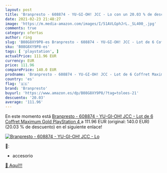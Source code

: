 ```yaml
---
layout: post
title: 'Branpresto - 608874 - YU-GI-OH! JCC - Lo con un 20.03 % de descuento'
date: 2021-02-23 21:48:27
image: 'https://m.media-amazon.com/images/I/51AVLGphJrL._SL400_.jpg'
comments: true
category: ofertas
author: ring
slug: 'B08G8XY9P8-es Branpresto - 608874 - YU-GI-OH! JCC - Lot de 6 Coffret...'
sku: 'B08G8XY9P8-es'
tags: [ 'playstation', ]
actualPrice: 111.96 EUR
currency: EUR
price: 111.96
comparePrice: 140.0 EUR
prodname: 'Branpresto - 608874 - YU-GI-OH! JCC - Lot de 6 Coffret Maximum Gold  PlayStation 4 '
country: 'es'
flag: '🇪🇸'
brand: 'Branpresto'
buyurl: 'https://www.amazon.es/dp/B08G8XY9P8/?tag=tolees-21'
descuento: '20.03'
average: '111.96'
---
```


En este momento está [Branpresto - 608874 - YU-GI-OH! JCC - Lot de 6 Coffret Maximum Gold  PlayStation 4 ](https://www.amazon.es/dp/B08G8XY9P8/?tag=tolees-21) a 111.96 EUR (original: 140.0 EUR) (20.03 %  de descuento) en el siguiente enlace!

[![Branpresto - 608874 - YU-GI-OH! JCC - Lo](https://m.media-amazon.com/images/I/51AVLGphJrL._SL400_.jpg)](https://www.amazon.es/dp/B08G8XY9P8/?tag=tolees-21)

🔎:

- accesorio

[🛒 Aquí!!!](https://www.amazon.es/dp/B08G8XY9P8/?tag=tolees-21)
